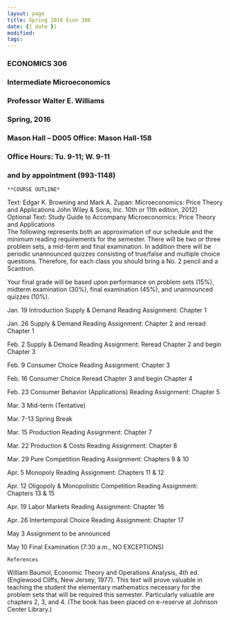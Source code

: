 ```yaml
---
layout: page
title: Spring 2016 Econ 306
date: {{ date }}
modified:
tags: 
---
```


### ECONOMICS 306
### Intermediate Microeconomics
### Professor Walter E. Williams

### Spring, 2016        
### Mason Hall – D005                					Office: Mason Hall-158 
###                			Office Hours: Tu. 9-11; W. 9-11
###                			and by appointment (993-1148)

	**COURSE OUTLINE*

Text: Edgar K. Browning and Mark A. Zupan: Microeconomics: Price Theory and Applications John Wiley & Sons, Inc. 10th or 11th edition, 2012)
<br>
Optional Text: Study Guide to Accompany Microeconomics: Price Theory and Applications 
<br>
The following represents both an approximation of our schedule and the minimum reading requirements for the semester.  There will be two or three problem sets, a mid-term and final examination.  In addition there will be periodic unannounced quizzes consisting of true/false and multiple choice questions.  Therefore, for each class you should bring a No. 2 pencil and a Scantron.

Your final grade will be based upon performance on problem sets (15%), midterm examination (30%), final examination (45%), and unannounced quizzes (10%).

Jan. 19		            Introduction Supply & Demand
Reading Assignment: Chapter 1

Jan. 26 		Supply & Demand 
Reading Assignment: Chapter 2 and reread Chapter 1  

Feb. 2			Supply & Demand
Reading Assignment: Reread Chapter 2 and begin 
Chapter 3

Feb. 9	 	   	Consumer Choice
Reading Assignment: Chapter 3

Feb. 16  		Consumer Choice
Reread Chapter 3 and begin Chapter 4

Feb. 23		Consumer Behavior (Applications)
Reading Assignment: Chapter 5

Mar. 3			Mid-term (Tentative)

Mar. 7-13	 	Spring Break	

 
Mar. 15		Production
Reading Assignment: Chapter 7

Mar. 22		Production & Costs
Reading Assignment: Chapter 8
 		
Mar. 29  		Pure Competition
Reading Assignment: Chapters 9 & 10

Apr. 5  		Monopoly 
Reading Assignment: Chapters 11 & 12

Apr. 12	   	Oligopoly & Monopolistic Competition
Reading Assignment: Chapters 13 & 15

Apr. 19 		Labor Markets
Reading Assignment: Chapter 16

Apr. 26	            Intertemporal Choice
Reading Assignment: Chapter 17

May 3            	            Assignment to be announced

May 10		Final Examination (7:30 a.m., NO EXCEPTIONS)

	References

William Baumol, Economic Theory and Operations Analysis, 4th ed. (Englewood Cliffs, New Jersey, 1977).  This text will prove valuable in teaching the student the elementary mathematics necessary for the problem sets that will be required this semester. Particularly valuable are chapters 2, 3, and 4. (The book has been placed on e-reserve at Johnson Center Library.)

